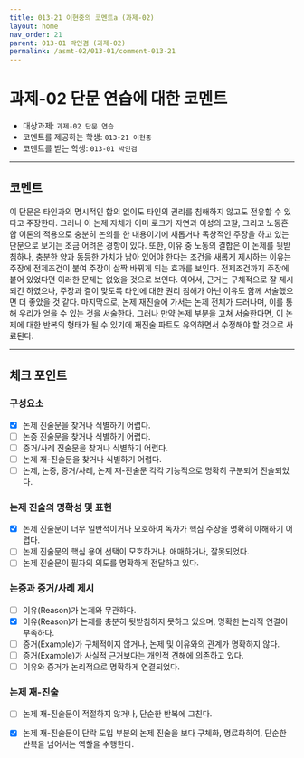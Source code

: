 ```yaml
---
title: 013-21 이현중의 코멘트a (과제-02) 
layout: home
nav_order: 21
parent: 013-01 박인겸 (과제-02)
permalink: /asmt-02/013-01/comment-013-21
---
```


# 과제-02 단문 연습에 대한 코멘트

- 대상과제: `과제-02 단문 연습`
- 코멘트를 제공하는 학생: `013-21 이현중` 
- 코멘트를 받는 학생: `013-01 박인겸` 

---

## 코멘트

이 단문은 타인과의 명시적인 합의 없이도 타인의 권리를 침해하지 않고도 전유할 수 있다고 주장한다. 그러나 이 논제 자체가 이미 로크가 자연과 이성의 고찰, 그리고 노동혼합 이론의 적용으로 충분히 논의를 한 내용이기에 새롭거나 독창적인 주장을 하고 있는 단문으로 보기는 조금 어려운 경향이 있다. 또한, 이유 중 노동의 결합은 이 논제를 뒷받침하나, 충분한 양과 동등한 가치가 남아 있어야 한다는 조건을 새롭게 제시하는 이유는 주장에 전제조건이 붙여 주장이 살짝 바뀌게 되는 효과를 보인다. 전제조건까지 주장에 붙어 있었다면 이러한 문제는 없었을 것으로 보인다. 이어서, 근거는 구체적으로 잘 제시되긴 하였으나, 주장과 결이 맞도록 타인에 대한 권리 침해가 아닌 이유도 함께 서술했으면 더 좋았을 것 같다. 마지막으로, 논제 재진술에 가서는 논제 전체가 드러나며, 이를 통해 우리가 얻을 수 있는 것을 서술한다. 그러나 만약 논제 부분을 고쳐 서술한다면, 이 논제에 대한 반복의 형태가 될 수 있기에 재진술 파트도 유의하면서 수정해야 할 것으로 사료된다. 

---

## 체크 포인트

### **구성요소**
- [x] 논제 진술문을 찾거나 식별하기 어렵다.
- [ ] 논증 진술문을 찾거나 식별하기 어렵다.
- [ ] 증거/사례 진술문을 찾거나 식별하기 어렵다.
- [ ] 논제 재-진술문을 찾거나 식별하기 어렵다.
- [ ] 논제, 논증, 증거/사례, 논제 재-진술문 각각 기능적으로 명확히 구분되어 진술되었다.

### **논제 진술의 명확성 및 표현**  
- [x] 논제 진술문이 너무 일반적이거나 모호하여 독자가 핵심 주장을 명확히 이해하기 어렵다.  
- [ ] 논제 진술문의 핵심 용어 선택이 모호하거나, 애매하거나, 잘못되었다.  
- [ ] 논제 진술문이 필자의 의도를 명확하게 전달하고 있다.  

### **논증과 증거/사례 제시**  
- [ ] 이유(Reason)가 논제와 무관하다.
- [x] 이유(Reason)가 논제를 충분히 뒷받침하지 못하고 있으며, 명확한 논리적 연결이 부족하다.  
- [ ] 증거(Example)가 구체적이지 않거나, 논제 및 이유와의 관계가 명확하지 않다. 
- [ ] 증거(Example)가 사실적 근거보다는 개인적 견해에 의존하고 있다.  
- [ ] 이유와 증거가 논리적으로 명확하게 연결되었다.  

### **논제 재-진술**  
- [ ] 논제 재-진술문이 적절하지 않거나, 단순한 반복에 그친다.   
- [x] 논제 재-진술문이 단락 도입 부분의 논제 진술을 보다 구체화, 명료화하여, 단순한 반복을 넘어서는 역할을 수행한다.  

